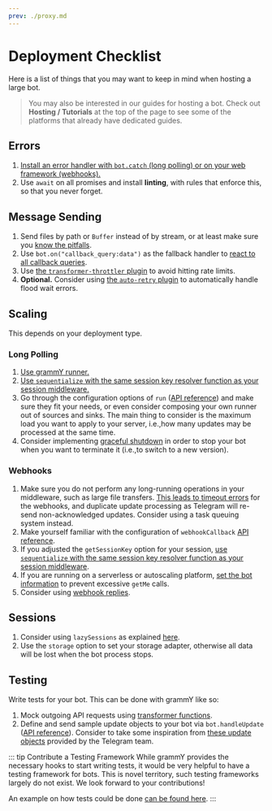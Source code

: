 ```yaml
---
prev: ./proxy.md
---
```


# Deployment Checklist

Here is a list of things that you may want to keep in mind when hosting a large bot.

> You may also be interested in our guides for hosting a bot.
> Check out **Hosting / Tutorials** at the top of the page to see some of the platforms that already have dedicated guides.

## Errors

1. [Install an error handler with `bot.catch` (long polling) or on your web framework (webhooks).](../guide/errors.md)
2. Use `await` on all promises and install **linting**, with rules that enforce this, so that you never forget.

## Message Sending

1. Send files by path or `Buffer` instead of by stream, or at least make sure you [know the pitfalls](./transformers.md#use-cases-of-transformer-functions).
2. Use `bot.on("callback_query:data")` as the fallback handler to [react to all callback queries](../plugins/keyboard.md#responding-to-clicks).
3. Use [the `transformer-throttler` plugin](../plugins/transformer-throttler.md) to avoid hitting rate limits.
4. **Optional.** Consider using [the `auto-retry` plugin](../plugins/auto-retry.md) to automatically handle flood wait errors.

## Scaling

This depends on your deployment type.

### Long Polling

1. [Use grammY runner.](../plugins/runner.md)
2. [Use `sequentialize` with the same session key resolver function as your session middleware.](./scaling.md#concurrency-is-hard)
3. Go through the configuration options of `run` ([API reference](https://doc.deno.land/https://deno.land/x/grammy_runner/mod.ts/~/run)) and make sure they fit your needs, or even consider composing your own runner out of sources and sinks.
   The main thing to consider is the maximum load you want to apply to your server, i.e.,how many updates may be processed at the same time.
4. Consider implementing [graceful shutdown](./reliability.md#graceful-shutdown) in order to stop your bot when you want to terminate it (i.e.,to switch to a new version).

### Webhooks

1. Make sure you do not perform any long-running operations in your middleware, such as large file transfers.
   [This leads to timeout errors](../guide/deployment-types.md#ending-webhook-requests-in-time) for the webhooks, and duplicate update processing as Telegram will re-send non-acknowledged updates.
   Consider using a task queuing system instead.
2. Make yourself familiar with the configuration of `webhookCallback` [API reference](https://doc.deno.land/https://deno.land/x/grammy/mod.ts/~/webhookCallback).
3. If you adjusted the `getSessionKey` option for your session, [use `sequentialize` with the same session key resolver function as your session middleware](./scaling.md#concurrency-is-hard).
4. If you are running on a serverless or autoscaling platform, [set the bot information](https://doc.deno.land/https://deno.land/x/grammy/mod.ts/~/BotConfig) to prevent excessive `getMe` calls.
5. Consider using [webhook replies](../guide/deployment-types.md#webhook-reply).

## Sessions

1. Consider using `lazySessions` as explained [here](../plugins/session.md#lazy-sessions).
2. Use the `storage` option to set your storage adapter, otherwise all data will be lost when the bot process stops.

## Testing

Write tests for your bot.
This can be done with grammY like so:

1. Mock outgoing API requests using [transformer functions](./transformers.md).
2. Define and send sample update objects to your bot via `bot.handleUpdate` ([API reference](https://doc.deno.land/https://deno.land/x/grammy/mod.ts/~/Bot#handleUpdate)).
   Consider to take some inspiration from [these update objects](https://core.telegram.org/bots/webhooks#testing-your-bot-with-updates) provided by the Telegram team.

::: tip Contribute a Testing Framework
While grammY provides the necessary hooks to start writing tests, it would be very helpful to have a testing framework for bots.
This is novel territory, such testing frameworks largely do not exist.
We look forward to your contributions!

An example on how tests could be done [can be found here](https://github.com/PavelPolyakov/grammy-with-tests).
:::
